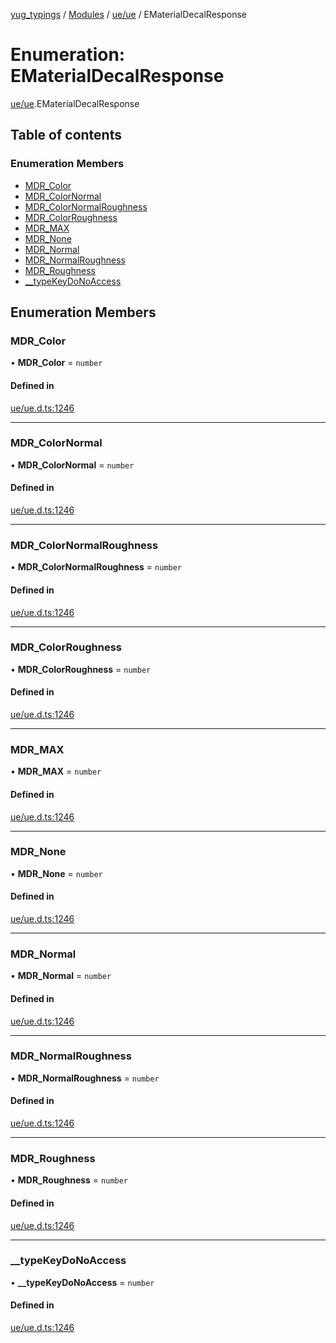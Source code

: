 [yug_typings](../README.md) / [Modules](../modules.md) / [ue/ue](../modules/ue_ue.md) / EMaterialDecalResponse

# Enumeration: EMaterialDecalResponse

[ue/ue](../modules/ue_ue.md).EMaterialDecalResponse

## Table of contents

### Enumeration Members

- [MDR\_Color](ue_ue.EMaterialDecalResponse.md#mdr_color)
- [MDR\_ColorNormal](ue_ue.EMaterialDecalResponse.md#mdr_colornormal)
- [MDR\_ColorNormalRoughness](ue_ue.EMaterialDecalResponse.md#mdr_colornormalroughness)
- [MDR\_ColorRoughness](ue_ue.EMaterialDecalResponse.md#mdr_colorroughness)
- [MDR\_MAX](ue_ue.EMaterialDecalResponse.md#mdr_max)
- [MDR\_None](ue_ue.EMaterialDecalResponse.md#mdr_none)
- [MDR\_Normal](ue_ue.EMaterialDecalResponse.md#mdr_normal)
- [MDR\_NormalRoughness](ue_ue.EMaterialDecalResponse.md#mdr_normalroughness)
- [MDR\_Roughness](ue_ue.EMaterialDecalResponse.md#mdr_roughness)
- [\_\_typeKeyDoNoAccess](ue_ue.EMaterialDecalResponse.md#__typekeydonoaccess)

## Enumeration Members

### MDR\_Color

• **MDR\_Color** = `number`

#### Defined in

[ue/ue.d.ts:1246](https://github.com/YugMetaverse/yug_typings/blob/25cad34/ue/ue.d.ts#L1246)

___

### MDR\_ColorNormal

• **MDR\_ColorNormal** = `number`

#### Defined in

[ue/ue.d.ts:1246](https://github.com/YugMetaverse/yug_typings/blob/25cad34/ue/ue.d.ts#L1246)

___

### MDR\_ColorNormalRoughness

• **MDR\_ColorNormalRoughness** = `number`

#### Defined in

[ue/ue.d.ts:1246](https://github.com/YugMetaverse/yug_typings/blob/25cad34/ue/ue.d.ts#L1246)

___

### MDR\_ColorRoughness

• **MDR\_ColorRoughness** = `number`

#### Defined in

[ue/ue.d.ts:1246](https://github.com/YugMetaverse/yug_typings/blob/25cad34/ue/ue.d.ts#L1246)

___

### MDR\_MAX

• **MDR\_MAX** = `number`

#### Defined in

[ue/ue.d.ts:1246](https://github.com/YugMetaverse/yug_typings/blob/25cad34/ue/ue.d.ts#L1246)

___

### MDR\_None

• **MDR\_None** = `number`

#### Defined in

[ue/ue.d.ts:1246](https://github.com/YugMetaverse/yug_typings/blob/25cad34/ue/ue.d.ts#L1246)

___

### MDR\_Normal

• **MDR\_Normal** = `number`

#### Defined in

[ue/ue.d.ts:1246](https://github.com/YugMetaverse/yug_typings/blob/25cad34/ue/ue.d.ts#L1246)

___

### MDR\_NormalRoughness

• **MDR\_NormalRoughness** = `number`

#### Defined in

[ue/ue.d.ts:1246](https://github.com/YugMetaverse/yug_typings/blob/25cad34/ue/ue.d.ts#L1246)

___

### MDR\_Roughness

• **MDR\_Roughness** = `number`

#### Defined in

[ue/ue.d.ts:1246](https://github.com/YugMetaverse/yug_typings/blob/25cad34/ue/ue.d.ts#L1246)

___

### \_\_typeKeyDoNoAccess

• **\_\_typeKeyDoNoAccess** = `number`

#### Defined in

[ue/ue.d.ts:1246](https://github.com/YugMetaverse/yug_typings/blob/25cad34/ue/ue.d.ts#L1246)
